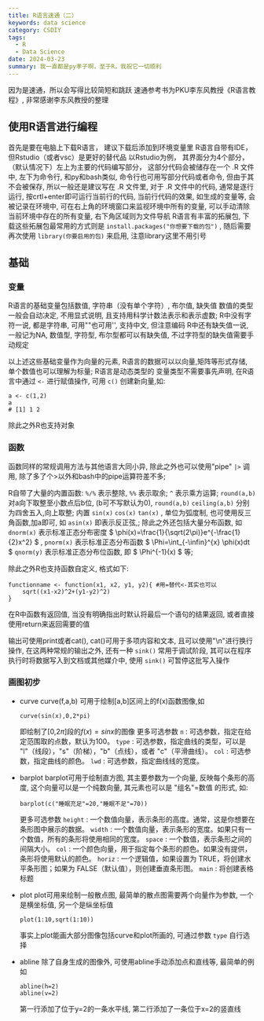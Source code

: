 ```yaml
---
title: R语言速通（二）
keywords: data science
category: CSDIY
tags:
  - R
  - Data Science
date: 2024-03-23
summary: 我一直都是py孝子啊，至于R，我祝它一切顺利
---
```


因为是速通，所以会写得比较简短和跳跃
速通参考书为PKU李东风教授《R语言教程》, 非常感谢李东风教授的整理

## 使用R语言进行编程

首先是要在电脑上下载R语言， 建议下载后添加到环境变量里
R语言自带有IDE， 但Rstudio（或者vsc）是更好的替代品
以Rstudio为例， 其界面分为4个部分， （默认情况下）左上为主要的代码编写部分， 这部分代码会被储存在一个 .R 文件中, 左下为命令行, 和py和bash类似, 命令行也可用写部分代码或者命令, 但由于其不会被保存, 所以一般还是建议写在 .R 文件里, 对于 .R 文件中的代码, 通常是逐行运行, 按crtl+enter即可运行当前行的代码, 当前行代码的效果, 如生成的变量等, 会被记录在环境中, 可在右上角的环境窗口来监视环境中所有的变量, 可以手动清除当前环境中存在的所有变量, 右下角区域则为文件导航
R语言有丰富的拓展包, 下载这些拓展包最常用的方式则是 `install.packages("你想要下载的包")` , 随后需要再次使用 `library(你要启用的包)` 来启用, 注意library这里不用引号

## 基础

### 变量

R语言的基础变量包括数值, 字符串（没有单个字符）, 布尔值, 缺失值
数值的类型一般会自动决定, 不用显式说明, 且支持用科学计数法表示和表示虚数;
R中没有字符一说, 都是字符串, 可用""也可用'', 支持中文, 但注意编码
R中还有缺失值一说, 一般记为NA, 数值型, 字符型, 布尔型都可以有缺失值, 不过字符型的缺失值需要手动规定

以上述这些基础变量作为向量的元素, R语言的数据可以以向量,矩阵等形式存储, 单个数值也可以理解为标量; R语言是动态类型的 变量类型不需要事先声明, 在R语言中通过 `<-` 进行赋值操作, 可用 `c()` 创建新向量,如:

```
a <- c(1,2)
a
# [1] 1 2
```

除此之外R也支持对象

### 函数

函数同样的常规调用方法与其他语言大同小异, 除此之外也可以使用"pipe" `|>` 调用, 除了多了个>以外和bash中的pipe运算符差不多;

R自带了大量的内置函数:
`%/%` 表示整除, `%%` 表示取余;
`^` 表示乘方运算;
`round(a,b)` 对a向下取整至小数点后b位, (b可不写默认为0), `round(a,b)` `ceiling(a,b)` 分别为四舍五入,向上取整;
内置 `sin(x)` `cos(x)` `tan(x)` , 单位为弧度制, 也可使用反三角函数,加a即可, 如 `asin(x)` 即表示反正弦,;
除此之外还包括大量分布函数, 如 `dnorm(x)` 表示标准正态分布密度 $ \phi(x)=\frac{1}{\sqrt(2\pi)}e^{-\frac{1}{2}x^2} $ , `pnorm(x)` 表示标准正态分布函数 $ \Phi=\int\_{-\infin}^{x} \phi(x)dt $ `qnorm(y)` 表示标准正态分布位函数, 即 $ \Phi^{-1}(x) $ 等;

除此之外R也支持函数自定义, 格式如下:

```
functionname <- function(x1, x2, y1, y2){ #用=替代<-其实也可以
    sqrt((x1-x2)^2+(y1-y2)^2)
}
```

在R中函数有返回值, 当没有明确指出时默认将最后一个语句的结果返回, 或者直接使用return来返回需要的值

输出可使用print或者cat(), cat()可用于多项内容和文本, 且可以使用"\n"进行换行操作, 在这两种常规的输出之外, 还有一种 `sink()` 常用于调试阶段, 其可以在程序执行时将数据写入到文档或其他媒介中, 使用 `sink()` 可暂停这批写入操作

### 画图初步

- curve
  curve(f,a,b) 可用于绘制[a,b]区间上的f(x)函数图像,如

  ```
  curve(sin(x),0,2*pi)
  ```

  即绘制了[0,2$\pi$]段的$f(x)=sinx$的图像
  更多可选参数
  `n` : 可选参数，指定在给定范围取的点数，默认为100。
  `type` : 可选参数，指定曲线的类型，可以是 "l"（线段），"s"（阶梯），"b"（点线），或者 "c"（平滑曲线）。
  `col` : 可选参数，指定曲线的颜色。
  `lwd` : 可选参数，指定曲线线的宽度。

- barplot
  barplot可用于绘制直方图, 其主要参数为一个向量, 反映每个条形的高度, 这个向量可以是一个纯数向量, 其元素也可以是 "组名"=数值 的形式, 如:

  ```
  barplot(c("睡眠充足"=20,"睡眠不足"=70))
  ```

  更多可选参数
  `height` : 一个数值向量，表示条形的高度。通常，这是你想要在条形图中展示的数据。
  `width` : 一个数值向量，表示条形的宽度。如果只有一个数值，所有的条形将使用相同的宽度。
  `space` : 一个数值，表示条形之间的间隔大小。
  `col` : 一个颜色向量，用于指定每个条形的颜色。如果没有提供，条形将使用默认的颜色。
  `horiz` : 一个逻辑值，如果设置为 TRUE，将创建水平条形图；如果为 FALSE（默认值），则创建垂直条形图。
  `main` : 将创建表格标题

- plot
  plot可用来绘制一般散点图, 最简单的散点图需要两个向量作为参数, 一个是横坐标值, 另一个是纵坐标值

  ```
  plot(1:10,sqrt(1:10))
  ```

  事实上plot能画大部分图像包括curve和plot所画的, 可通过参数 `type` 自行选择

- abline
  除了自身生成的图像外, 可使用abline手动添加点和直线等, 最简单的例如
  ```
  abline(h=2)
  abline(v=2)
  ```
  第一行添加了位于y=2的一条水平线, 第二行添加了一条位于x=2的竖直线
